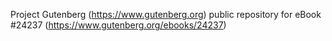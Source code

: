 Project Gutenberg (https://www.gutenberg.org) public repository for eBook #24237 (https://www.gutenberg.org/ebooks/24237)
